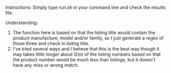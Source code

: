 Instructions:
Simply type run.sh in your command line and check the results file.

Understanding:
1. The function here is based on that the listing title would contain the product manufacture, model and/or family, so I just generate a regex of those three and check in lisitng title.
2. I've tried several ways and I believe that this is the best way though it may takes little longer about O(n) of the listing numbers based on that the product number would be much less than listings, but it doesn't have any miss or wrong match.
